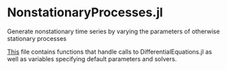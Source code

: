 # NonstationaryProcesses.jl
Generate nonstationary time series by varying the parameters of otherwise stationary processes

[This](src/Processes.jl) file contains functions that handle calls to DifferentialEquations.jl as well as variables specifying default parameters and solvers.
